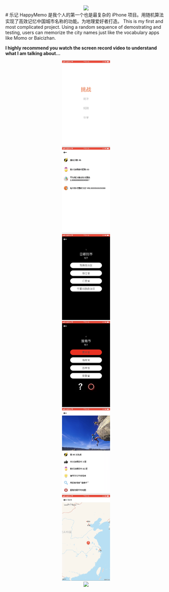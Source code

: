 <div align=center><img width="150" src="https://raw.githubusercontent.com/TankKevin/HappyMemo/master/Icon-1024.PNG"/></div>
# 乐记 HappyMemo
是我个人的第一个也是最复杂的 iPhone 项目。用随机算法实现了高效记忆中国城市名称的功能。为地理爱好者打造。
This is my first and most complicated project. Using a random sequence of demostrating and testing, users can memorize the city names just like the vocabulary apps like Momo or Baicizhan.

**I highly recommend you watch the screen record video to understand what I am talking about...**

<div align=center><img width="150" src="https://raw.githubusercontent.com/TankKevin/HappyMemo/master/IMG_0310.PNG"/></div>
<div align=center><img width="150" src="https://raw.githubusercontent.com/TankKevin/HappyMemo/master/IMG_0311.PNG"/></div>
<div align=center><img width="150" src="https://raw.githubusercontent.com/TankKevin/HappyMemo/master/IMG_0312.PNG"/></div>
<div align=center><img width="150" src="https://raw.githubusercontent.com/TankKevin/HappyMemo/master/IMG_0313.PNG"/></div>
<div align=center><img width="150" src="https://raw.githubusercontent.com/TankKevin/HappyMemo/master/IMG_0314.PNG"/></div>
<div align=center><img width="150" src="https://raw.githubusercontent.com/TankKevin/HappyMemo/master/IMG_0316.PNG"/></div>
<div align=center><img width="150" src="https://raw.githubusercontent.com/TankKevin/HappyMemo/master/Icon-1024.png"/></div>
